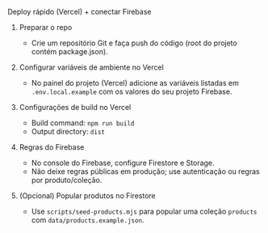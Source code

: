 Deploy rápido (Vercel) + conectar Firebase

1) Preparar o repo
   - Crie um repositório Git e faça push do código (root do projeto contém package.json).

2) Configurar variáveis de ambiente no Vercel
   - No painel do projeto (Vercel) adicione as variáveis listadas em `.env.local.example` com os valores do seu projeto Firebase.

3) Configurações de build no Vercel
   - Build command: `npm run build`
   - Output directory: `dist`

4) Regras do Firebase
   - No console do Firebase, configure Firestore e Storage.
   - Não deixe regras públicas em produção; use autenticação ou regras por produto/coleção.

5) (Opcional) Popular produtos no Firestore
   - Use `scripts/seed-products.mjs` para popular uma coleção `products` com `data/products.example.json`.

